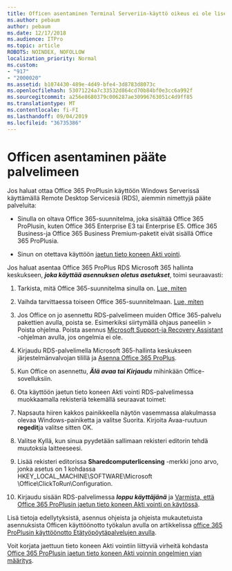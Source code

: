 ```yaml
---
title: Officen asentaminen Terminal Serveriin-käyttö oikeus ei ole lisensoitu
ms.author: pebaum
author: pebaum
ms.date: 12/17/2018
ms.audience: ITPro
ms.topic: article
ROBOTS: NOINDEX, NOFOLLOW
localization_priority: Normal
ms.custom:
- "917"
- "2000020"
ms.assetid: b1074430-489e-4d49-bfe4-3d8783d8073c
ms.openlocfilehash: 53071224a7c33532d864cd70b84bf0e3cc6a992f
ms.sourcegitcommit: a256e8680379c006287ae30996763051c4d9ff85
ms.translationtype: MT
ms.contentlocale: fi-FI
ms.lasthandoff: 09/04/2019
ms.locfileid: "36735386"
---
```

# <a name="installing-office-on-a-terminal-server"></a>Officen asentaminen pääte palvelimeen

Jos haluat ottaa Office 365 ProPlusin käyttöön Windows Serverissä käyttämällä Remote Desktop Servicesiä (RDS), aiemmin nimettyjä pääte palveluita:
  
- Sinulla on oltava Office 365-suunnitelma, joka sisältää Office 365 ProPlusin, kuten Office 365 Enterprise E3 tai Enterprise E5. Office 365 Business-ja Office 365 Business Premium-paketit eivät sisällä Office 365 ProPlusia.

- Sinun on otettava käyttöön [jaetun tieto koneen Akti vointi](https://docs.microsoft.com/DeployOffice/overview-of-shared-computer-activation-for-office-365-proplus).

Jos haluat asentaa Office 365 ProPlus RDS Microsoft 365 hallinta keskukseen, ***joka käyttää asennuksen oletus asetukset***, toimi seuraavasti:
  
1. Tarkista, mitä Office 365-suunnitelma sinulla on. [Lue, miten](https://docs.microsoft.com/office365/admin/admin-overview/what-subscription-do-i-have)

2. Vaihda tarvittaessa toiseen Office 365-suunnitelmaan. [Lue, miten](https://docs.microsoft.com/office365/admin/subscriptions-and-billing/switch-to-a-different-plan)

3. Jos Office on jo asennettu RDS-palvelimeen muiden Office 365-palvelu pakettien avulla, poista se. Esimerkiksi siirtymällä ohjaus paneeliin \> Poista ohjelma. Poista asennus [Microsoft Support-ja Recovery Assistant](https://aka.ms/SARA-OfficeUninstall-Alchemy) -ohjelman avulla, jos ongelmia ei ole.

4. Kirjaudu RDS-palvelimella Microsoft 365-hallinta keskukseen järjestelmänvalvojan tilillä ja [Asenna Office 365 ProPlus](https://portal.office.com/OLS/MySoftware.aspx).

5. Kun Office on asennettu, ***Älä avaa tai Kirjaudu*** mihinkään Office-sovelluksiin.

6. Ota käyttöön jaetun tieto koneen Akti vointi RDS-palvelimessa muokkaamalla rekisteriä tekemällä seuraavat toimet:

1. Napsauta hiiren kakkos painikkeella näytön vasemmassa alakulmassa olevaa Windows-painiketta ja valitse Suorita. Kirjoita Avaa-ruutuun **regedit**ja valitse sitten OK.

2. Valitse Kyllä, kun sinua pyydetään sallimaan rekisteri editorin tehdä muutoksia laitteeseesi.

3. Lisää rekisteri editorissa **Sharedcomputerlicensing** -merkki jono arvo, jonka asetus on 1 kohdassa HKEY_LOCAL_MACHINE\SOFTWARE\Microsoft \Office\ClickToRun\Configuration.

7. Kirjaudu sisään RDS-palvelimessa ***loppu käyttäjänä*** ja [Varmista, että Office 365 ProPlusin jaetun tieto koneen Akti vointi on käytössä](https://docs.microsoft.com/DeployOffice/troubleshoot-issues-with-shared-computer-activation-for-office-365-proplus#verify-that-activation-for-office-365-proplus-succeeded).

Lisä tietoja edellytyksistä, asennus ohjeista ja ohjeista mukautetuista asennuksista Officen käyttöönotto työkalun avulla on artikkelissa [office 365 ProPlusin käyttöönotto Etätyöpöytäpalvelujen avulla](https://docs.microsoft.com/DeployOffice/deploy-office-365-proplus-by-using-remote-desktop-services).
  
Voit korjata jaettuun tieto koneen Akti vointiin liittyviä virheitä kohdasta [Office 365 ProPlusin jaetun tieto koneen Akti voinnin ongelmien vian määritys](https://docs.microsoft.com/DeployOffice/troubleshoot-issues-with-shared-computer-activation-for-office-365-proplus).
  
